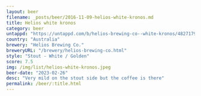 ```yaml
---
layout: beer
filename: _posts/beer/2016-11-09-helios-white-kronos.md
title: Helios white kronos
category: beer
untappd: "https://untappd.com/b/helios-brewing-co--white-kronos/4827179"
country: "Australia"
brewery: "Helios Brewing Co."
breweryURL: "/brewery/helios-brewing-co.html"
style: "Stout - White / Golden"
score: 7.5
img: /img/list/helios-white-kronos.jpeg
beer-date: "2023-02-26"
desc: "Very mild on the stout side but the coffee is there"
permalink: /beer/:title.html
---
```

